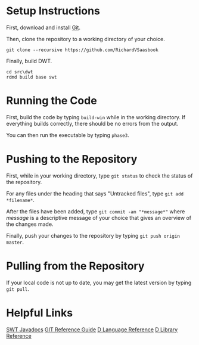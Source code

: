 # Setup Instructions

First, download and install [Git](http://git-scm.com/downloads).

Then, clone the repository to a working directory of your choice.

```
git clone --recursive https://github.com/RichardVSaasbook
```

Finally, build DWT.

```
cd src\dwt
rdmd build base swt
```

# Running the Code

First, build the code by typing `build-win` while in the working directory. If everything builds
correctly, there should be no errors from the output.

You can then run the executable by typing `phase3`.

# Pushing to the Repository

First, while in your working directory, type `git status` to check the status of the repository.

For any files under the heading that says "Untracked files", type `git add *filename*`.

After the files have been added, type `git commit -am "*message*"` where *message* is a descriptive
message of your choice that gives an overview of the changes made.

Finally, push your changes to the repository by typing `git push origin master`.

# Pulling from the Repository

If your local code is not up to date, you may get the latest version by typing `git pull`.

# Helpful Links

[SWT Javadocs](http://www.eclipse.org/swt/javadoc.php)
[GIT Reference Guide](http://git-scm.com/book/en/)
[D Language Reference](http://dlang.org/spec.html)
[D Library Reference](http://dlang.org/phobos/index.html)
